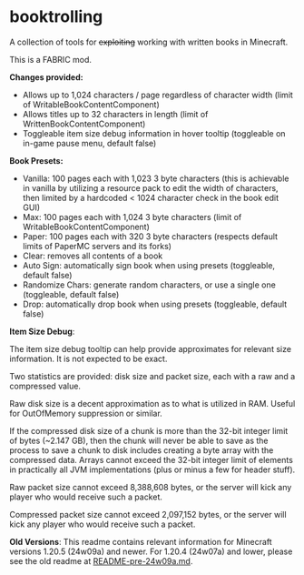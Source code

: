 # booktrolling

A collection of tools for ~~exploiting~~ working with written books in Minecraft.

This is a FABRIC mod.


**Changes provided:**
- Allows up to 1,024 characters / page regardless of character width (limit of WritableBookContentComponent)
- Allows titles up to 32 characters in length (limit of WrittenBookContentComponent)
- Toggleable item size debug information in hover tooltip (toggleable on in-game pause menu, default false)

**Book Presets:**
- Vanilla: 100 pages each with 1,023 3 byte characters (this is achievable in vanilla by utilizing a resource pack to edit the
width of characters, then limited by a hardcoded < 1024 character check in the book edit GUI)
- Max: 100 pages each with 1,024 3 byte characters (limit of WritableBookContentComponent)
- Paper: 100 pages each with 320 3 byte characters (respects default limits of PaperMC servers and its forks)
- Clear: removes all contents of a book
- Auto Sign: automatically sign book when using presets (toggleable, default false)
- Randomize Chars: generate random characters, or use a single one (toggleable, default false)
- Drop: automatically drop book when using presets (toggleable, default false)


**Item Size Debug**:

The item size debug tooltip can help provide approximates for relevant size information. It is not expected to be exact.

Two statistics are provided: disk size and packet size, each with a raw and a compressed value.

Raw disk size is a decent approximation as to what is utilized in RAM. Useful for OutOfMemory suppression or similar.

If the compressed disk size of a chunk is more than the 32-bit integer limit of bytes (~2.147 GB), then the chunk will never
be able to save as the process to save a chunk to disk includes creating a byte array with the compressed data. Arrays cannot
exceed the 32-bit integer limit of elements in practically all JVM implementations (plus or minus a few for header stuff).

Raw packet size cannot exceed 8,388,608 bytes, or the server will kick any player who would receive such a packet.

Compressed packet size cannot exceed 2,097,152 bytes, or the server will kick any player who would receive such a packet.

**Old Versions**:
This readme contains relevant information for Minecraft versions 1.20.5 (24w09a) and newer. For 1.20.4 (24w07a) and lower, please see
the old readme at [README-pre-24w09a.md](https://github.com/Captain-S0L0/booktrolling/blob/master/README-pre-24w09a.md).